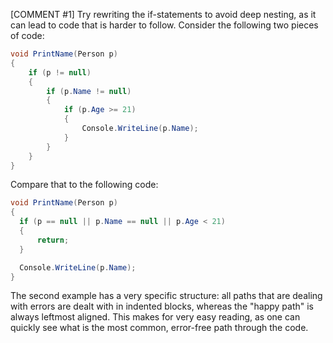 [COMMENT #1]
Try rewriting the if-statements to avoid deep nesting, as it can lead to code that is harder to follow. Consider the following two pieces of code:

```csharp
void PrintName(Person p)
{
    if (p != null)
    {
        if (p.Name != null)
        {
            if (p.Age >= 21)
            {
                Console.WriteLine(p.Name);
            }
        }
    }
}
```

Compare that to the following code:

```csharp
void PrintName(Person p)
{
  if (p == null || p.Name == null || p.Age < 21)
  {
      return;
  }

  Console.WriteLine(p.Name);
}
```

The second example has a very specific structure: all paths that are dealing with errors are dealt with in indented blocks, whereas the "happy path" is always leftmost aligned. This makes for very easy reading, as one can quickly see what is the most common, error-free path through the code.
